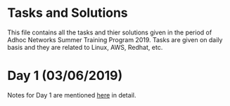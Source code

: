 # Tasks and Solutions
This file contains all the tasks and thier solutions given in the period of Adhoc Networks Summer Training Program 2019. Tasks are given on daily basis and they are related to Linux, AWS, Redhat, etc.

# Day 1 (03/06/2019)
Notes for Day 1 are mentioned [here](https://github.com/akshaybengani/Adhoc-Notes/blob/master/Day1.md) in detail.



